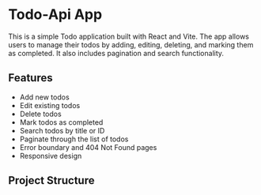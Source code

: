 # Todo-Api App

This is a simple Todo application built with React and Vite. The app allows users to manage their todos by adding, editing, deleting, and marking them as completed. It also includes pagination and search functionality.

## Features

- Add new todos
- Edit existing todos
- Delete todos
- Mark todos as completed
- Search todos by title or ID
- Paginate through the list of todos
- Error boundary and 404 Not Found pages
- Responsive design

## Project Structure
